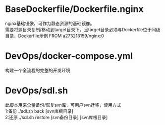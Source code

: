 # BaseDockerfile/Dockerfile.nginx
nginx基础镜像，可作为静态资源的基础镜像。  
需要将源目录复制/移动到target目录下，且target目录必须与Dockerfile位于同级目录，Dockerfile示例
FROM a273218159/nginx:0

# DevOps/docker-compose.yml
构建一个全流程的完整的开发环境

# DevOps/sdl.sh  
此脚本用来全量备份/恢复svn库，可用户svn迁移，使用方式  
1:备份 ./sdl.sh back [svn库根目录]  
2:还原 ./sdl.sh restore [svn备份目录] [svn库根目录]
